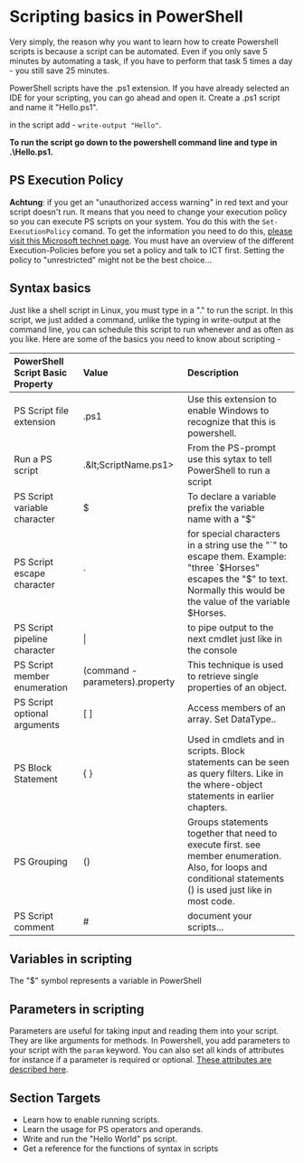 # Scripting basics in PowerShell

Very simply, the reason why you want to learn how to create Powershell scripts is because a script can be automated. Even if you only save 5 minutes by automating a task, if you have to perform that task 5 times a day - you still save 25 minutes.

PowerShell scripts have the .ps1 extension. If you have already selected an IDE for your scripting, you can go ahead and open it. Create a .ps1 script and name it "Hello.ps1".

in the script add - `write-output "Hello"`.

**To run the script go down to the powershell command line and type in .\Hello.ps1.**

## PS Execution Policy

**Achtung**: if you get an "unauthorized access warning" in red text and your script doesn't run. It means that you need to change your execution policy so you can execute PS scripts on your system. You do this with the `Set-ExecutionPolicy` comand. To get the information you need to do this, [please visit this Microsoft technet page](https://technet.microsoft.com/en-us/library/ee176961.aspx). You must have an overview of the different Execution-Policies before you set a policy and talk to ICT first. Setting the policy to "unrestricted" might not be the best choice...

## Syntax basics

Just like a shell script in Linux, you must type in a ".\" to run the script. In this script, we just added a command, unlike the typing in write-output at the command line, you can schedule this script to run whenever and as often as you like. Here are some of the basics you need to know about scripting -

| PowerShell Script Basic Property | Value | Description |
| :--- | :--- | :--- |
| PS Script file extension | .ps1 | Use this extension to enable Windows to recognize that this is powershell. |
| Run a PS script | .\&lt;ScriptName.ps1&gt; | From the PS-prompt use this sytax to tell PowerShell to run a script |
| PS Script variable character | $ | To declare a variable prefix the variable name with a "$" |
| PS Script escape character | \` | for special characters in a string use the "\`" to escape them. Example: "three \`$Horses" escapes the "$" to text. Normally this would be the value of the variable $Horses. |
| PS Script pipeline character | \| | to pipe output to the next cmdlet just like in the console |
| PS Script member enumeration | \(command -parameters\).property | This technique is used to retrieve single properties of an object. |
| PS Script optional arguments | \[ \] | Access members of an array. Set DataType.. |
| PS Block Statement | { } | Used in cmdlets and in scripts. Block statements can be seen as query filters. Like in the where-object statements in earlier chapters. |
| PS Grouping | \(\) | Groups statements together that need to execute first. see member enumeration. Also, for loops and conditional statements \(\) is used just like in most code. |
| PS Script comment | \# | document your scripts... |

## Variables in scripting

The "$" symbol represents a variable in PowerShell

## Parameters in scripting

Parameters are useful for taking input and reading them into your script. They are like arguments for methods. In Powershell, you add parameters to your script with the `param` keyword. You can also set all kinds of attributes for instance if a parameter is required or optional. [These attributes are described here](https://docs.microsoft.com/en-us/powershell/module/microsoft.powershell.core/about/about_parameters?view=powershell-6#parameter-attribute-table). 

## Section Targets

* Learn how to enable running scripts.
* Learn the usage for PS operators and operands.
* Write and run the "Hello World" ps script.
* Get a reference for the functions of syntax in scripts



